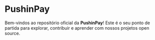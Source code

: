 # PushinPay 

Bem-vindos ao repositório oficial da **PushinPay**! Este é o seu ponto de partida para explorar, contribuir e aprender com nossos projetos open source.


